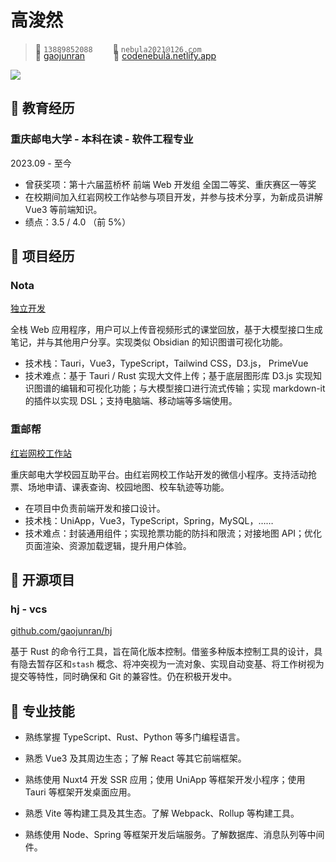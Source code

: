 # 高浚然

> <span class="icon">&#xe60f;</span> `13889852088`&emsp;&emsp;
> <span class="icon">&#xe7ca;</span> `nebula2021@126.com`&emsp;&emsp;

<div style="margin-top: -20px"></div>

> <span class="icon">&#xe600;</span> [gaojunran](https://github.com/gaojunran)&emsp;&emsp;&emsp;
> <span class="icon">&#xe8b5;</span> [codenebula.netlify.app](https://codenebula.netlify.app)

<img class="avatar" src="https://avatars.githubusercontent.com/u/583231?v=4">

## &#xe80c; 教育经历

<div class="entry-title">
    <h3>重庆邮电大学 - 本科在读 - 软件工程专业</h3> 
    <p>2023.09 - 至今</p>
</div>

- 曾获奖项：第十六届蓝桥杯 前端 Web 开发组 全国二等奖、重庆赛区一等奖
- 在校期间加入红岩网校工作站参与项目开发，并参与技术分享，为新成员讲解 Vue3 等前端知识。
- 绩点：3.5 / 4.0 （前 5%）

<!-- ## &#xe618; 工作经验

<div alt="entry-title">
    <h3>软件工程师 - 章小鱼有限公司</h3> 
    <p>2008.03 - 2009.07</p>
</div>

作为核心开发成员及技术负责人，主导了八爪生物社交平台（OctoHub）的全栈开发与架构设计。

- 设计并实现独特的"八爪风格"用户交互体系，包括：动态触手消息传递系统、墨水喷溅情感反应功能、自适应伪装个人主页，以促进全球八爪生物和猫之间的社区参与，使用户互动频率提升210%。
- 集成 OAuth 认证，与 GitHub 账户进行同步，为 Octocat 和其他在 GitHub 上活跃的八爪生物提供无缝登录和个人资料同步，将认证流程耗时从12.8s缩短至2.3s，获选GitHub年度最佳身份集成案例。

<div class="entry-title">
    <h3>软件开发实习生 - 八爪科技</h3> 
    <p>2008.06 - 2008.08</p>
</div>

与软件工程师团队合作，使用 Octolang 开发数据可视化仪表盘，为海洋保护工作提供八爪种群趋势的洞察。
- 参与会议和代码审议，按照敏捷章鱼论交付高质量的软件，在紧迫的截止日期内完成任务。
- 协助解决技术问题，展现解决问题的技巧和在快节奏环境下积极主动解决挑战的态度。为项目需求、架构设计和编码标准的文档撰写做出贡献，促进团队成员间的知识共享和新成员的快速适应。 -->

## &#xe635; 项目经历

<div class="entry-title">
    <h3>Nota</h3>
    <a href="TBD">独立开发</a>
</div>

全栈 Web 应用程序，用户可以上传音视频形式的课堂回放，基于大模型接口生成笔记，并与其他用户分享。实现类似 Obsidian 的知识图谱可视化功能。
- 技术栈：Tauri，Vue3，TypeScript，Tailwind CSS，D3.js， PrimeVue
- 技术难点：基于 Tauri / Rust 实现大文件上传；基于底层图形库 D3.js 实现知识图谱的编辑和可视化功能；与大模型接口进行流式传输；实现 markdown-it 的插件以实现 DSL；支持电脑端、移动端等多端使用。

<div style="margin-top: 10px"></div>

<div class="entry-title">
    <h3>重邮帮</h3> 
    <a href="TBD">红岩网校工作站</a>
</div>

重庆邮电大学校园互助平台。由红岩网校工作站开发的微信小程序。支持活动抢票、场地申请、课表查询、校园地图、校车轨迹等功能。
- 在项目中负责前端开发和接口设计。
- 技术栈：UniApp，Vue3，TypeScript，Spring，MySQL，……
- 技术难点：封装通用组件；实现抢票功能的防抖和限流；对接地图 API；优化页面渲染、资源加载逻辑，提升用户体验。

## &#xe600; 开源项目

<div class="entry-title">
    <h3>hj - vcs</h3> 
    <a href="https://github.com/gaojunran/hj">github.com/gaojunran/hj</a>
</div>

基于 Rust 的命令行工具，旨在简化版本控制。借鉴多种版本控制工具的设计，具有隐去暂存区和`stash` 概念、将冲突视为一流对象、实现自动变基、将工作树视为提交等特性，同时确保和 Git 的兼容性。仍在积极开发中。

## &#xecfa; 专业技能

- 熟练掌握 TypeScript、Rust、Python 等多门编程语言。

- 熟悉 Vue3 及其周边生态；了解 React 等其它前端框架。

- 熟练使用 Nuxt4 开发 SSR 应用；使用 UniApp 等框架开发小程序；使用 Tauri 等框架开发桌面应用。

- 熟悉 Vite 等构建工具及其生态。了解 Webpack、Rollup 等构建工具。

- 熟练使用 Node、Spring 等框架开发后端服务。了解数据库、消息队列等中间件。
